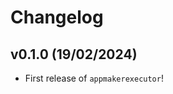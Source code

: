# Changelog

<!--next-version-placeholder-->

## v0.1.0 (19/02/2024)

- First release of `appmakerexecutor`!
